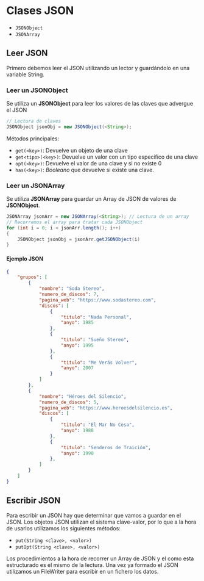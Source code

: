 # Clases JSON

- ``JSONObject``
- ``JSONArray``

## Leer JSON
Primero debemos leer el JSON utilizando un lector y guardándolo en una variable String.
### Leer un JSONObject
Se utiliza un **JSONObject** para leer los valores de las claves que advergue el JSON
```java
// Lectura de claves
JSONObject jsonObj = new JSONObject(<String>);
```
Métodos principales:
- `get(<key>)`: Devuelve un objeto de una clave
- `get<tipo>(<key>)`: Devuelve un valor con un tipo especifico de una clave
- `opt(<key>)`: Devuelve el valor de una clave y si no existe 0
- `has(<key>)`: *Booleano* que devuelve si existe una clave.
### Leer un JSONArray
Se utiliza **JSONArray** para guardar un Array de JSON de valores de **JSONObject**.
```java
JSONArray jsonArr = new JSONArray(<String>); // Lectura de un array
// Recorremos el array para tratar cada JSONObject
for (int i = 0; i < jsonArr.length(); i++)
{
	JSONObject jsonObj = jsonArr.getJSONObject(i)
}
```

#### Ejemplo JSON
```JSON fold title="Ejemplo"
{
	"grupos": [
		{
			"nombre": "Soda Stereo",
			"numero_de_discos": 7,
			"pagina_web": "https://www.sodastereo.com",
			"discos": [
				{
					"titulo": "Nada Personal",
					"anyo": 1985
				},
				{
					"titulo": "Sueño Stereo",
					"anyo": 1995
				},
				{
					"titulo": "Me Verás Volver",
					"anyo": 2007
				}
			]
		},
		{
			"nombre": "Héroes del Silencio",
			"numero_de_discos": 5,
			"pagina_web": "https://www.heroesdelsilencio.es",
			"discos": [
				{
					"titulo": "El Mar No Cesa",
					"anyo": 1988
				},
				{
					"titulo": "Senderos de Traición",
					"anyo": 1990
				},
			]
		}
	]
}
```
## Escribir JSON
Para escribir un JSON hay que determinar que vamos a guardar en el JSON. Los objetos JSON utilizan el sistema clave-valor, por lo que a la hora de usarlos utilizamos los siguientes métodos:
- `put(String <clave>, <valor>)`
- `putOpt(String <clave>, <valor>)`

Los procedimientos a la hora de recorrer un Array de JSON y el como esta estructurado es el mismo de la lectura. Una vez ya formado el JSON utilizamos un FileWriter para escribir en un fichero los datos.

